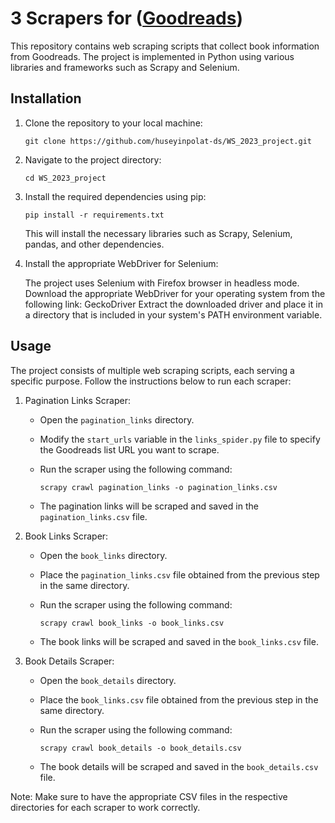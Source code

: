 # 3 Scrapers for ([Goodreads](https://huspolat-uw-dsba.shinyapps.io/Library-test/))

This repository contains web scraping scripts that collect book information from Goodreads. The project is implemented in Python using various libraries and frameworks such as Scrapy and Selenium.

## Installation

1. Clone the repository to your local machine:

   ```shell
   git clone https://github.com/huseyinpolat-ds/WS_2023_project.git
   ```

2. Navigate to the project directory:

   ```shell
   cd WS_2023_project
   ```

3. Install the required dependencies using pip:

   ```shell
   pip install -r requirements.txt
   ```

   This will install the necessary libraries such as Scrapy, Selenium, pandas, and other dependencies.
   
4. Install the appropriate WebDriver for Selenium:

   The project uses Selenium with Firefox browser in headless mode.
   Download the appropriate WebDriver for your operating system from the following link: GeckoDriver
   Extract the downloaded driver and place it in a directory that is included in your system's PATH environment variable.
   

## Usage

The project consists of multiple web scraping scripts, each serving a specific purpose. Follow the instructions below to run each scraper:

1. Pagination Links Scraper:
   - Open the `pagination_links` directory.
   - Modify the `start_urls` variable in the `links_spider.py` file to specify the Goodreads list URL you want to scrape.
   - Run the scraper using the following command:

     ```shell
     scrapy crawl pagination_links -o pagination_links.csv
     ```

   - The pagination links will be scraped and saved in the `pagination_links.csv` file.

2. Book Links Scraper:
   - Open the `book_links` directory.
   - Place the `pagination_links.csv` file obtained from the previous step in the same directory.
   - Run the scraper using the following command:

     ```shell
     scrapy crawl book_links -o book_links.csv
     ```

   - The book links will be scraped and saved in the `book_links.csv` file.

3. Book Details Scraper:
   - Open the `book_details` directory.
   - Place the `book_links.csv` file obtained from the previous step in the same directory.
   - Run the scraper using the following command:

     ```shell
     scrapy crawl book_details -o book_details.csv
     ```

   - The book details will be scraped and saved in the `book_details.csv` file.

Note: Make sure to have the appropriate CSV files in the respective directories for each scraper to work correctly.


